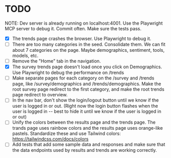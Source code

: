 # TODO

NOTE: Dev server is already running on localhost:4001. Use the Playwright MCP server to debug it. Commit often. Make sure the tests pass.

- [x] The trends page crashes the browser. Use Playwright to debug it.
- [ ] There are too many categories in the seed. Consolidate them. We can fit about 7 categories on the page. Maybe demographics, sentiment, tools, models, etc.
- [ ] Remove the "Home" tab in the navigation.
- [x] The survey trends page doesn't load once you click on Demographics. Use Playwright to debug the performance on /trends
- [ ] Make separate pages for each category on the /survey and /trends page, like /survey/demographics and /trends/demographics. Make the root survey page redirect to the first category, and make the root trends page redirect to overview.
- [ ] In the nav bar, don't show the login/logout button until we know if the user is logged in or out. (Right now the login button flashes when the user is logged in -- best to hide it until we know if the user is logged in or out)
- [ ] Unify the colors between the results page and the trends page. The trands page uses rainbow colors and the results page uses orange-like pastels. Standardize these and use Tailwind colors: https://tailwindcss.com/docs/colors
- [ ] Add tests that add some sample data and responses and make sure that the data endpoints used by results and trends are working correctly.